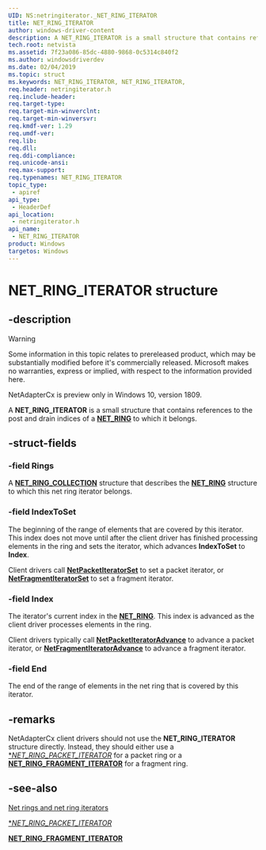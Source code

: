 ```yaml
---
UID: NS:netringiterator._NET_RING_ITERATOR
title: NET_RING_ITERATOR
author: windows-driver-content
description: A NET_RING_ITERATOR is a small structure that contains references to the post and drain indices of a NET_RING to which it belongs.
tech.root: netvista
ms.assetid: 7f23a086-85dc-4880-9868-0c5314c840f2
ms.author: windowsdriverdev
ms.date: 02/04/2019
ms.topic: struct
ms.keywords: NET_RING_ITERATOR, NET_RING_ITERATOR, 
req.header: netringiterator.h
req.include-header:
req.target-type:
req.target-min-winverclnt:
req.target-min-winversvr:
req.kmdf-ver: 1.29
req.umdf-ver:
req.lib:
req.dll:
req.ddi-compliance:
req.unicode-ansi:
req.max-support:
req.typenames: NET_RING_ITERATOR
topic_type: 
 - apiref
api_type: 
 - HeaderDef
api_location: 
 - netringiterator.h
api_name: 
 - NET_RING_ITERATOR
product: Windows
targetos: Windows
---
```


# NET_RING_ITERATOR structure

## -description

> [!WARNING]
> Some information in this topic relates to prereleased product, which may be substantially modified before it's commercially released. Microsoft makes no warranties, express or implied, with respect to the information provided here.
>
> NetAdapterCx is preview only in Windows 10, version 1809.

A **NET_RING_ITERATOR** is a small structure that contains references to the post and drain indices of a [**NET_RING**](../ring/ns-ring-_net_ring.md) to which it belongs.

## -struct-fields

### -field Rings

A [**NET_RING_COLLECTION**](../ringcollection/ns-netringcollection-_net_ring_collection.md) structure that describes the [**NET_RING**](../ring/ns-ring-_net_ring.md) structure to which this net ring iterator belongs.
 
### -field IndexToSet

The beginning of the range of elements that are covered by this iterator. This index does not move until after the client driver has finished processing elements in the ring and sets the iterator, which advances **IndexToSet** to **Index**.

Client drivers call [**NetPacketIteratorSet**](../netringiterator/nf-netringiterator-netpacketiteratorset.md) to set a packet iterator, or [**NetFragmentIteratorSet**](../netringiterator/nf-netringiterator-netfragmentiteratorset.md) to set a fragment iterator.
 
### -field Index

The iterator's current index in the [**NET_RING**](../ring/ns-ring-_net_ring.md). This index is advanced as the client driver processes elements in the ring.

Client drivers typically call [**NetPacketIteratorAdvance**](../netringiterator/nf-netringiterator-netpacketiteratoradvance.md) to advance a packet iterator, or [**NetFragmentIteratorAdvance**](../netringiterator/nf-netringiterator-netfragmentiteratoradvance.md) to advance a fragment iterator.
 
### -field End
 
The end of the range of elements in the net ring that is covered by this iterator.

## -remarks

NetAdapterCx client drivers should not use the **NET_RING_ITERATOR** structure directly. Instead, they should either use a [**NET_RING_PACKET_ITERATOR*](../netringiterator/ns-netringiterator-_net_ring_packet_iterator.md) for a packet ring or a [**NET_RING_FRAGMENT_ITERATOR**](../netringiterator/ns-netringiterator-_net_ring_fragment_iterator.md) for a fragment ring.

## -see-also

[Net rings and net ring iterators](https://docs.microsoft.com/windows-hardware/drivers/netcx/net-rings-and-net-ring-iterators)

[**NET_RING_PACKET_ITERATOR*](../netringiterator/ns-netringiterator-_net_ring_packet_iterator.md)

[**NET_RING_FRAGMENT_ITERATOR**](../netringiterator/ns-netringiterator-_net_ring_fragment_iterator.md)